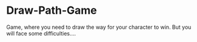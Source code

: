 # Draw-Path-Game
Game, where you need to draw the way for your character to win. But you will face some difficulties.... 

